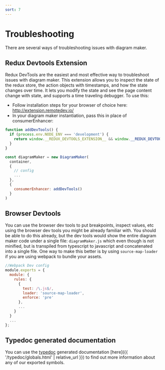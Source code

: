 ```yaml
---
sort: 7
---
```


# Troubleshooting
There are several ways of troubleshooting issues with diagram maker.

## Redux Devtools Extension
Redux DevTools are the easiest and most effective way to troubleshoot issues with diagram maker. This extension allows you to inspect the state of the redux store, the action objects with timestamps, and how the state changes over time. It lets you modify the state and see the page content change with state, and supports a time traveling debugger. To use this:
* Follow installation steps for your browser of choice here: http://extension.remotedev.io/
* In your diagram maker instantiation, pass this in place of consumerEnhancer:

```javascript
function addDevTools() {
  if (process.env.NODE_ENV === 'development') {
    return window.__REDUX_DEVTOOLS_EXTENSION__ && window.__REDUX_DEVTOOLS_EXTENSION__();
  }
}

const diagramMaker = new DiagramMaker(
  container,
  {
    // config
    ...
  },
  {
    consumerEnhancer: addDevTools()
  }
)
```

## Browser Devtools
You can use the browser dev tools to put breakpoints, inspect values, etc using the browser dev tools you might be already familiar with. You should be able to do this already, but the dev tools would show the entire diagram maker code under a single file: `diagramMaker.js` which even though is not minified, but is transpiled from typescript to javascript and concatenated into a single file. One way to make this better is by using `source-map-loader` if you are using webpack to bundle your assets.

```javascript
//Webpack Dev config
module.exports = {
  module: {
    rules: {
      {
        test: /\.js$/,
        loader: 'source-map-loader',
        enforce: 'pre'
      },
      ...
    }
  }
  ...
};
```

## Typedoc generated documentation
You can use the [typedoc](http://typedoc.org/) generated documentation [here]({{ '/typedoc/globals.html' | relative_url }}) to find out more information about any of our exported symbols.

